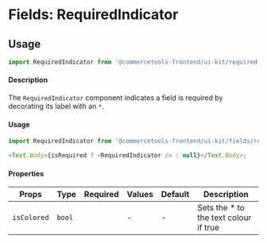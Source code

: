 # Fields: RequiredIndicator

## Usage

```js
import RequiredIndicator from '@commercetools-frontend/ui-kit/required-indicator';
```

#### Description

The `RequiredIndicator` component indicates a field is required by decorating its label with an `*`.

#### Usage

```js
import RequiredIndicator from '@commercetools-frontend/ui-kit/fields/required-indicator';

<Text.Body>{isRequired ? <RequiredIndicator /> : null}</Text.Body>;
```

#### Properties

| Props       | Type   | Required | Values | Default | Description                            |
| ----------- | ------ | :------: | ------ | ------- | -------------------------------------- |
| `isColored` | `bool` |          | -      | -       | Sets the \* to the text colour if true |
